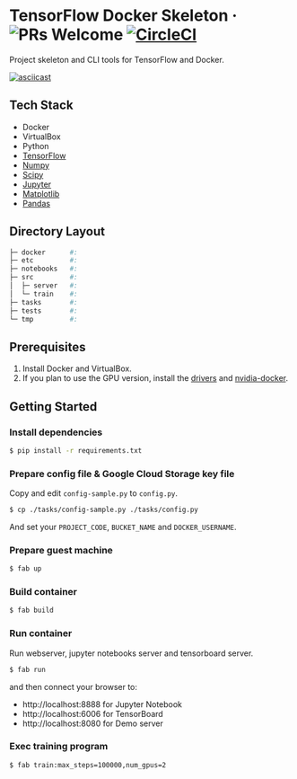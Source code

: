 # TensorFlow Docker Skeleton &middot; ![PRs Welcome](https://img.shields.io/badge/PRs-welcome-brightgreen.svg) [![CircleCI](https://circleci.com/gh/tokuda109/tensorflow-docker-skeleton/tree/master.svg?style=svg&circle-token=47409f3138010c606f60e578b53022f8bf22ae07)](https://circleci.com/gh/tokuda109/tensorflow-docker-skeleton/tree/master)

Project skeleton and CLI tools for TensorFlow and Docker.

[![asciicast](https://asciinema.org/a/140327.png)](https://asciinema.org/a/140327)

## Tech Stack

* Docker
* VirtualBox
* Python
* [TensorFlow](https://www.tensorflow.org)
* [Numpy](http://www.numpy.org)
* [Scipy](https://www.scipy.org)
* [Jupyter](http://jupyter.org)
* [Matplotlib](https://matplotlib.org)
* [Pandas](http://pandas.pydata.org)

## Directory Layout

```sh
├─ docker      #:
├─ etc         #:
├─ notebooks   #:
├─ src         #:
│  ├─ server   #:
│  └─ train    #:
├─ tasks       #:
├─ tests       #:
└─ tmp         #:
```

## Prerequisites

1. Install Docker and VirtualBox.
2. If you plan to use the GPU version, install the [drivers](https://www.nvidia.com/Download/index.aspx?lang=en-us) and [nvidia-docker](https://github.com/NVIDIA/nvidia-docker).

## Getting Started

### Install dependencies

```sh
$ pip install -r requirements.txt
```

### Prepare config file & Google Cloud Storage key file

Copy and edit `config-sample.py` to `config.py`.

```sh
$ cp ./tasks/config-sample.py ./tasks/config.py
```

And set your `PROJECT_CODE`, `BUCKET_NAME` and `DOCKER_USERNAME`.

### Prepare guest machine

```sh
$ fab up
```

### Build container

```sh
$ fab build
```

### Run container

Run webserver, jupyter notebooks server and tensorboard server.

```sh
$ fab run
```

and then connect your browser to:

* http://localhost:8888 for Jupyter Notebook
* http://localhost:6006 for TensorBoard
* http://localhost:8080 for Demo server

### Exec training program

```sh
$ fab train:max_steps=100000,num_gpus=2
```
